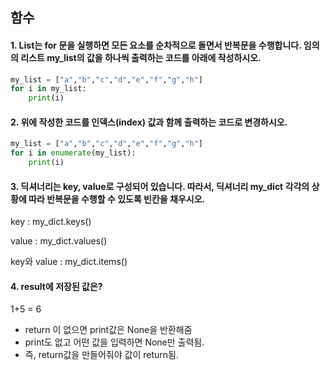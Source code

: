 ## 함수

#### 1. List는 for 문을 실행하면 모든 요소를 순차적으로 돌면서 반복문을 수행합니다. 임의의 리스트 my_list의 값을 하나씩 출력하는 코드를 아래에 작성하시오.

```python
my_list = ["a","b","c","d","e","f","g","h"]
for i in my_list:
    print(i)
```

#### 2. 위에 작성한 코드를 인덱스(index) 값과 함께 출력하는 코드로 변경하시오.

```python
my_list = ["a","b","c","d","e","f","g","h"]
for i in enumerate(my_list):
    print(i)
```

#### 3. 딕셔너리는 key, value로 구성되어 있습니다. 따라서, 딕셔너리 my_dict 각각의 상 황에 따라 반복문을 수행할 수 있도록 빈칸을 채우시오. 

key : my_dict.keys()

value : my_dict.values()

key와 value : my_dict.items()

#### 4. result에 저장된 값은?

1+5 = 6



- return 이 없으면 print값은 None을 반환해줌
- print도 없고 어떤 값을 입력하면 None만 출력됨.
- 즉, return값을 만들어줘야 값이 return됨.
